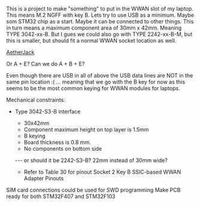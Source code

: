 This is a project to make "something" to put in the WWAN slot of my
laptop. This means M.2 NGFF with key B. Lets try to use USB as a
minimum. Maybe som STM32 chip as a start. Maybe it can be connected to
other things. This in turn means a maximum component area of 30mm x
42mm. Meaning TYPE 3042-xx-B. But I gues we could also go with TYPE
2242-xx-B-M, but this is smaller, but should fit a normal WWAN socket
location as well.

[AetherJack](misc/mostly_top_raytracing_no_socket.png)


Or A + E?  Can we do A + B + E?

Even though there are USB in all of above the USB data lines are NOT
in the same pin location :( ... meaning that we go with the B key for
now as this seems to be the most common keying for WWAN modules for
laptops.

Mechanical constraints:
 - Type 3042-S3-B interface
   - 30x42mm
   - Component maximum height on top layer is 1.5mm
   - B keying
   - Board thickness is 0.8 mm.
   - No components on bottom side

   --- or should it be 2242-S3-B? 22mm instead of 30mm wide?
   - Refer to Table 30 for pinout
      Socket 2 Key B SSIC-based WWAN Adapter Pinouts

SIM card connections could be used for SWD programming
Make PCB ready for both STM32F407 and STM32F103
